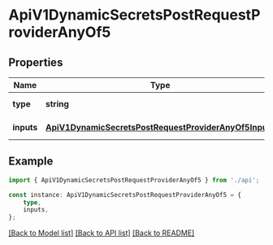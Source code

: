# ApiV1DynamicSecretsPostRequestProviderAnyOf5


## Properties

Name | Type | Description | Notes
------------ | ------------- | ------------- | -------------
**type** | **string** |  | [default to undefined]
**inputs** | [**ApiV1DynamicSecretsPostRequestProviderAnyOf5Inputs**](ApiV1DynamicSecretsPostRequestProviderAnyOf5Inputs.md) |  | [default to undefined]

## Example

```typescript
import { ApiV1DynamicSecretsPostRequestProviderAnyOf5 } from './api';

const instance: ApiV1DynamicSecretsPostRequestProviderAnyOf5 = {
    type,
    inputs,
};
```

[[Back to Model list]](../README.md#documentation-for-models) [[Back to API list]](../README.md#documentation-for-api-endpoints) [[Back to README]](../README.md)
